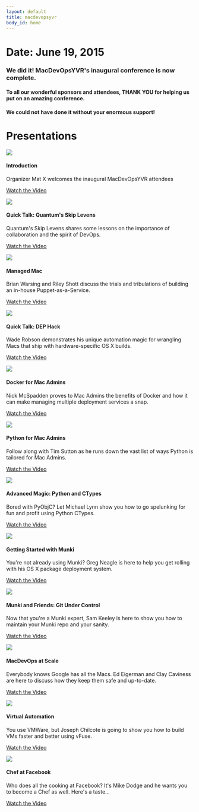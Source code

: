 ```yaml
---
layout: default
title: macdevopsyvr
body_id: home
---
```


# Date: June 19, 2015

### We did it! MacDevOpsYVR's inaugural conference is now complete.

#### To all our wonderful sponsors and attendees, THANK YOU for helping us put on an amazing conference.

#### We could not have done it without your enormous support!

# Presentations

<div class="col-xs-12 pull-left thumbnail">
  <img class="headshot-img" src="/assets/vid_thumbs/intro.png">
  <div class="responsive">
    <h4>Introduction</h4>
    <p>
      Organizer Mat X welcomes the inaugural MacDevOpsYVR attendees
    </p>
    <p class="lead">
      <a href="http://macdevops.ca/MDO2015/1_Mac_Dev_Ops_YVR_Intro_w__Mat.P2G/Default.html">Watch the Video</a>
    </p>
  </div>
</div>

<div class="col-xs-12 pull-left thumbnail">
  <img class="headshot-img" src="/assets/vid_thumbs/skip.png">
  <div class="responsive">
    <h4>Quick Talk: Quantum's Skip Levens</h4>
    <p>
      Quantum's Skip Levens shares some lessons on the importance of collaboration and the spirit of DevOps.
    </p>
    <p class="lead">
      <a href="http://macdevops.ca/MDO2015/2_Skip_Levens_-_Quantum.P2G/Default.html">Watch the Video</a>
    </p>
  </div>
</div>

<div class="col-xs-12 pull-left thumbnail">
  <img class="headshot-img" src="/assets/vid_thumbs/mm.png">
  <div class="responsive">
    <h4>Managed Mac</h4>
    <p>
      Brian Warsing and Riley Shott discuss the trials and tribulations of building an in-house Puppet-as-a-Service.
    </p>
    <p class="lead">
      <a href="http://macdevops.ca/MDO2015/3_Brian___Riley_-_Managed_Mac_.P2G/Default.html">Watch the Video</a>
    </p>
  </div>
</div>

<div class="col-xs-12 pull-left thumbnail">
  <img class="headshot-img" src="/assets/vid_thumbs/wade.png">
  <div class="responsive">
    <h4>Quick Talk: DEP Hack</h4>
    <p>
      Wade Robson demonstrates his unique automation magic for wrangling Macs that ship with hardware-specific OS X builds.
    </p>
    <p class="lead">
      <a href="http://macdevops.ca/MDO2015/4_Wade_-_DEP_Hack_Demo.P2G/Default.html">Watch the Video</a>
    </p>
  </div>
</div>

<div class="col-xs-12 pull-left thumbnail">
  <img class="headshot-img" src="/assets/vid_thumbs/nick.png">
  <div class="responsive">
    <h4>Docker for Mac Admins</h4>
    <p>
      Nick McSpadden proves to Mac Admins the benefits of Docker and how it can make managing multiple deployment services a snap.
    </p>
    <p class="lead">
      <a href="http://macdevops.ca/MDO2015/5_Nick_McSpadden_-_Docker_for_.P2G/Default.html">Watch the Video</a>
    </p>
  </div>
</div>

<div class="col-xs-12 pull-left thumbnail">
  <img class="headshot-img" src="/assets/vid_thumbs/tim.png">
  <div class="responsive">
    <h4>Python for Mac Admins</h4>
    <p>
      Follow along with Tim Sutton as he runs down the vast list of ways Python is tailored for Mac Admins.
    </p>
    <p class="lead">
      <a href="http://macdevops.ca/MDO2015/6_Tim_Sutton_-_Python_for_Mac.P2G/Default.html">Watch the Video</a>
    </p>
  </div>
</div>

<div class="col-xs-12 pull-left thumbnail">
  <img class="headshot-img" src="/assets/vid_thumbs/mikey.png">
  <div class="responsive">
    <h4>Advanced Magic: Python and CTypes</h4>
    <p>
      Bored with PyObjC? Let Michael Lynn show you how to go spelunking for fun and profit using Python CTypes.
    </p>
    <p class="lead">
      <a href="http://macdevops.ca/MDO2015/7_Michael_Lynn_-_Python_and_ct.P2G/Default.html">Watch the Video</a>
    </p>
  </div>
</div>

<div class="col-xs-12 pull-left thumbnail">
  <img class="headshot-img" src="/assets/vid_thumbs/greg.png">
  <div class="responsive">
    <h4>Getting Started with Munki</h4>
    <p>
      You're not already using Munki? Greg Neagle is here to help you get rolling with his OS X package deployment system.
    </p>
    <p class="lead">
      <a href="http://macdevops.ca/MDO2015/8_Greg_Neagle__Disney_Animatio.P2G/Default.html">Watch the Video</a>
    </p>
  </div>
</div>

<div class="col-xs-12 pull-left thumbnail">
  <img class="headshot-img" src="/assets/vid_thumbs/sam.png">
  <div class="responsive">
    <h4>Munki and Friends: Git Under Control</h4>
    <p>
      Now that you're a Munki expert, Sam Keeley is here to show you how to maintain your Munki repo and your sanity.
    </p>
    <p class="lead">
      <a href="http://macdevops.ca/MDO2015/9_Sam_Keeley__Dropbox_-_Munki_.P2G/Default.html">Watch the Video</a>
    </p>
  </div>
</div>

<div class="col-xs-12 pull-left thumbnail">
  <img class="headshot-img" src="/assets/vid_thumbs/google.png">
  <div class="responsive">
    <h4>MacDevOps at Scale</h4>
    <p>
      Everybody knows Google has all the Macs. Ed Eigerman and Clay Caviness are here to discuss how they keep them safe and up-to-date.
    </p>
    <p class="lead">
      <a href="http://macdevops.ca/MDO2015/10_Ed___Clay__Google_-_MacOps.P2G/Default.html">Watch the Video</a>
    </p>
  </div>
</div>

<div class="col-xs-12 pull-left thumbnail">
  <img class="headshot-img" src="/assets/vid_thumbs/joe.png">
  <div class="responsive">
    <h4>Virtual Automation</h4>
    <p>
      You use VMWare, but Joseph Chilcote is going to show you how to build VMs faster and better using vFuse.
    </p>
    <p class="lead">
      <a href="http://macdevops.ca/MDO2015/11_Joseph_Chilcote_-_vFuse.P2G/Default.html">Watch the Video</a>
    </p>
  </div>
</div>

<div class="col-xs-12 pull-left thumbnail">
  <img class="headshot-img" src="/assets/vid_thumbs/mike.png">
  <div class="responsive">
    <h4>Chef at Facebook</h4>
    <p>
      Who does all the cooking at Facebook? It's Mike Dodge and he wants you to become a Chef as well. Here's a taste...
    </p>
    <p class="lead">
      <a href="http://macdevops.ca/MDO2015/12_Mike_Dodge_-_Chef_at_Facebo.P2G/Default.html">Watch the Video</a>
    </p>
  </div>
</div>

